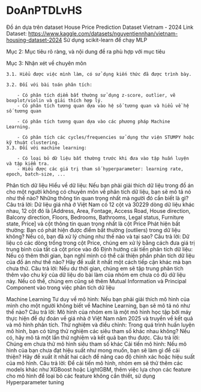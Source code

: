# DoAnPTDLvHS
Đồ án dựa trên dataset House Price Prediction Dataset Vietnam - 2024
Link Dataset: https://www.kaggle.com/datasets/nguyentiennhan/vietnam-housing-dataset-2024
Sử dụng scikit-learn để chạy MLP

Mục 2: Mục tiêu rõ ràng, và nội dung đề ra phù hợp với mục tiêu 

Mục 3: Nhận xét về chuyên môn 

    3.1. Hiểu được việc mình làm, có sử dụng kiến thức đã được trình bày. 

    3.2. Đối với bài toán phân tích: 

        - Có phân tích diểm bất thường sử dụng z-score, outlier, vẽ boxplot/violin và giải thích hợp lý.
        - Có phân tích tương quan dựa vào hệ số tương quan và hiểu về hệ số tương quan 

        - Có phân tích tương quan dựa vào các phương pháp Machine Learning. 

        - Có phân tích các cycles/frequencies sử dụng thư viện STUMPY hoặc kỹ thuật clustering.
    3.3. Đối với machine learning: 

        - Có loại bỏ dữ liệu bất thường trước khi đưa vào tập huấn luyện và tập kiểm tra.
        - Hiểu được các giá trị tham số hyperparameter: learning rate, epoch, batch-size, ... 

Phân tích dữ liệu 
Hiểu về dữ liệu: Nếu bạn phải giải thích dữ liệu trong đồ án cho một người không 
có chuyên môn về phân tích dữ liệu, bạn sẽ mô tả nó như thế nào? Những thông 
tin quan trọng nhất mà người đó cần biết là gì? 
Câu trả lời: Dữ liệu giá nhà ở Việt Nam có 12 cột và 30229 dòng dữ liệu khác nhau, 12 cột đó là [Address, Area, Fontage, Access Road, House direction, Balcony direction, Floors, Bedrooms, Bathrooms, Legal status, Furniture state, Price] và cột thông tin quan trọng nhất là cột Price
Phát hiện bất thường: Bạn có phát hiện được điểm bất thường (outliers) trong dữ 
liệu không? Nếu có, bạn đã xử lý chúng như thế nào và tại sao?
Câu trả lời: Dữ liệu có các dòng trống trong cột Price, chúng em xử lý bằng cách đưa giá trị trung bình của tất cả cột price vào đó 
Định hướng cải tiến phân tích dữ liệu: Nếu có thêm thời gian, bạn nghĩ mình có 
thể cải thiện phần phân tích dữ liệu của đồ án như thế nào? Hãy đề xuất ít nhất một 
cách tiếp cận khác mà bạn chưa thử. 
Câu trả lời: Nếu dư thời gian, chúng em sẽ tập trung phân tích thêm vào chu kỳ của dữ liệu do bài làm của nhóm em chưa có đủ dữ liệu này. Nếu có thể, chúng em cũng sẽ thêm Mutual Information và Principal Component vào trong việc phân tích dữ liệu

Machine Learning 
Tư duy về mô hình: Nếu bạn phải giải thích mô hình của mình cho một người 
không biết về Machine Learning, bạn sẽ mô tả nó như thế nào?
Câu trả lời: Mô hình của nhóm em là một mô hình học tập bởi máy thực hiện để dự đoán về giá nhà ở Việt Nam năm 2025 và truyền về kết quả và mô hình phân tích.
Thử nghiệm và điều chỉnh: Trong quá trình huấn luyện mô hình, bạn có từng thử 
nghiệm các siêu tham số khác nhau không? Nếu có, hãy mô tả một lần thử nghiệm 
và kết quả bạn thu được. 
Câu trả lời: Chúng em chưa thử mô hình siêu tham số khác
Cải tiến mô hình: Nếu mô hình của bạn chưa đạt hiệu suất như mong muốn, bạn 
sẽ làm gì để cải thiện? Hãy đề xuất ít nhất hai cách để nâng cao độ chính xác hoặc 
hiệu suất của mô hình. 
Câu trả lời: Để cải tiến mô hình, nhóm em sẽ thử thêm các models khác như XGBoost hoặc LightGBM, thêm việc lựa chọn các feature cho mô hình để loại bỏ các feature không cần thiết, sử dụng Hyperparameter tuning